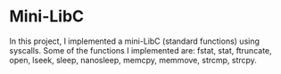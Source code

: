 # Mini-LibC

In this project, I implemented a mini-LibC (standard functions) using syscalls. Some of the functions I implemented are: fstat, stat, ftruncate,
open, lseek, sleep, nanosleep, memcpy, memmove, strcmp, strcpy. 
